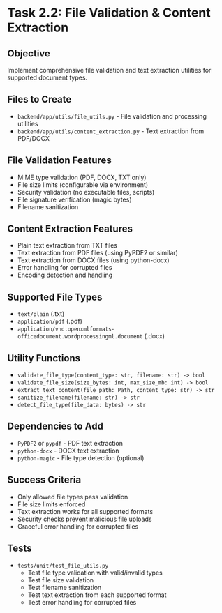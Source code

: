 # Task 2.2: File Validation & Content Extraction

## Objective
Implement comprehensive file validation and text extraction utilities for supported document types.

## Files to Create
- `backend/app/utils/file_utils.py` - File validation and processing utilities
- `backend/app/utils/content_extraction.py` - Text extraction from PDF/DOCX

## File Validation Features
- MIME type validation (PDF, DOCX, TXT only)
- File size limits (configurable via environment)
- Security validation (no executable files, scripts)
- File signature verification (magic bytes)
- Filename sanitization

## Content Extraction Features
- Plain text extraction from TXT files
- Text extraction from PDF files (using PyPDF2 or similar)
- Text extraction from DOCX files (using python-docx)
- Error handling for corrupted files
- Encoding detection and handling

## Supported File Types
- `text/plain` (.txt)
- `application/pdf` (.pdf)
- `application/vnd.openxmlformats-officedocument.wordprocessingml.document` (.docx)

## Utility Functions
- `validate_file_type(content_type: str, filename: str) -> bool`
- `validate_file_size(size_bytes: int, max_size_mb: int) -> bool`
- `extract_text_content(file_path: Path, content_type: str) -> str`
- `sanitize_filename(filename: str) -> str`
- `detect_file_type(file_data: bytes) -> str`

## Dependencies to Add
- `PyPDF2` or `pypdf` - PDF text extraction
- `python-docx` - DOCX text extraction
- `python-magic` - File type detection (optional)

## Success Criteria
- Only allowed file types pass validation
- File size limits enforced
- Text extraction works for all supported formats
- Security checks prevent malicious file uploads
- Graceful error handling for corrupted files

## Tests
- `tests/unit/test_file_utils.py`
  - Test file type validation with valid/invalid types
  - Test file size validation
  - Test filename sanitization
  - Test text extraction from each supported format
  - Test error handling for corrupted files
